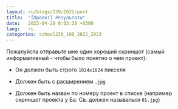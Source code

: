```yaml
---
layout: ru/blogs/239/2022/post
title:  "[Проект] Результаты"
date:   2023-04-29 0:03:38 +0300
lang:   ru
categories: school239_108_2022_2023
---
```


Пожалуйста отправьте мне один хороший скриншот (самый информативный - чтобы было понятно о чем проект):

- Он должен быть строго ```1024х1024``` пикселя

- Должен быть с расширением ```.jpg```
 
- Должен быть назван по номеру проект в списке (например скриншот проекта у Ба. Св. должен называться ```01.jpg```)


<!---
|| Автор     | Описание | Скриншот                    | Диплом (степень) | Оценка | Презентация |
| 01 | Ба. Св.    | Шахматы + Tower Defense    | ---               | 1 степень  | 5+ | [презентация](https://disk.yandex.ru/i/0SGLYKIv-23THg) |
| 02 | Ба. Ни.        | Аркада про призрака    | ---               | 3 степень  | 4 | [презентация](https://docs.google.com/presentation/d/1LeXD1We4ao_mc5IHs7P0MvB7XFAWX2wuFrlewCV99tI/edit) |
| 03 | Бе. Ва.    | Катится 2D шарик с физикой    | ---               | 3 степень  | 4 | [презентация](https://docs.google.com/presentation/d/1Twjygibz4ixWskIi8vFGBZ6Fa7IMMqa14XoPxCS9oxg/edit?usp=sharing) |
| 04 | Ва. Ал.      | Танки с PVP режимом    | ---               | 2 степень  | 5 | [презентация](https://disk.yandex.ru/i/rrP4jzH0TDCKUw) |
| 05 | Во. Ма.     | Симуляция потока машин    | ---               | 1 степень  | 5 | [презентация](https://docs.google.com/presentation/d/1LBNlrvIQZHC_Wki_xdfuxr0ftmS5WiTdKOIFjIAcQEg/edit?usp=sharing) |
| 06 | Гл. Фе.         | Рогалик-стрелялка + генерация уровня  | ---               | 2 степень  | 5 | [презентация](https://disk.yandex.ru/i/r3JZDmGiGJjiGA) |
| 07 | Гр. Ти.          | Самописная нейронка (flappy bird + распознавание цифр)    | ---               | 1 степень  | 5+ | [презентация](https://docs.google.com/presentation/d/1edspY6IrMhOQbYliQ_ziPjoXjDpnMbWW3ZaoNSmP2A8/edit?usp=sharing) |
| 08 | Др. Ал.      | Бег и стрельба по разрушаемому бесконечному лабиринту    | ---               | 1 степень  | 5+ | [презентация](https://disk.yandex.ru/d/0wIuHlryY6F-FQ) |
| 09 | Ду. Ма.        | Мини-стратегия про отправку войск по графу    | ---                | TODO  | TODO | TODO |
| 10 | Ег. Да.         | Марио    | ---                | 3 степень  | 4 | [презентация](https://disk.yandex.ru/i/Cd5eWloGOpDCOQ) |
| 11 | За. Дм.       | Рогалик-стрелялка + генерация уровня    | ---               | 1 степень  | 5 | [презентация](https://docs.google.com/presentation/d/1ocjam5NlZmcI3U1JVHWUKKQxwYfnwa_V6A9mUvTmBao/edit?usp=sharing) |
| 12 | Ра. Ад.          | 2D головоломка + интеграция в 3D    | ---               | 1 степень  | 5+ | [презентация](https://docs.google.com/presentation/d/1hIiOywT-UBtC6k7RQ_ItyCwDtuIuqxvlNZHwLcFWxcQ/edit?usp=sharing) |
| --- | ---       | ---    | ---               | ---  | --- | --- |            |
| 13 | Зу. Ел.     | Езда машинкой по трем полосам    | ---               | диплом участника  | 3- | [презентация](https://disk.yandex.ru/i/UUDE6rzpDXeMEw) |
| 14 | Ил. Лю.         | Типовая геометрия    | ---               | типовой  | 4 | [презентация](https://docs.google.com/presentation/d/1qayCdO_Ayh9KWZukVh0SOi-TmxYLFQDS9kNLHOmgDKM/edit?usp=sharing) |
| 15 | Ка. Ан.        | Квест-расследование про побег из особняка    | ---               | 1 степень  | 5+ | [презентация](https://docs.google.com/presentation/d/1gsmW0SN9P_FlKsxkT_KdpGDukQjcXbHV3ViNyDI2wuM/edit) |
| 16 | Ко. Де.         | Рогалик-стрелялка    | ---               | TODO  | TODO | TODO |
| 17 | Ку. Ан.       | Типовая геометрия    | ---               | типовой  | 4 | [презентация](https://docs.google.com/presentation/d/1mP1Lam1FhS4Gw8TTaPQOJ41LsI6F_m5jNIiJDDlh-mM/edit) |
| 18 | Пи. Ал.    | Типовая геометрия    | ---               | типовой  | 3 | [презентация](https://docs.google.com/presentation/d/1pA_stmcCiG-4koQjto22iKSDTGc8pBwQEimZzb8DJGc/edit?usp=sharing) |
| 19 | Ра. Фе.        | Маршировка кубов + шум Перлина    | ---               | 2 степень  | 5- | [презентация](https://docs.google.com/presentation/d/1lBP6V0ScyGYtt9MtOGRE4nFxdQwR03oQ4YN2PNkcDXU/edit?usp=sharing) |
| 20 | Ре. Ни.        | Типовая геометрия    | ---               | TODO  | TODO | TODO |
| 21 | Ря. Ге.         | 2D аркада со сложными препятствиями и паркуром    | ---               | 2 степень  | 5- | TODO |
| 22 | Се. Гр.      | Типовая геометрия    | ---               | типовой  | 4 | [презентация](https://disk.yandex.ru/i/bmrxVzxgmIiv5g) |
| 23 | Те. Да.        | Yandex.maps    | ---               | диплом участника  | 3- | [презентация](https://disk.yandex.ru/i/EqIK1GqSU7g27g) |
| 24 | Фо. Ив.            | Экономическая стратегия на Unity    | ---               | 1 степень  | 5+ | [презентация](https://docs.google.com/presentation/d/1lDX1q5Hy858fjgVNiK1cS0tMFSlPvOuhjiX-Ndzm66Q/edit) |
| 25 | Ще. Яр.      | Рокалик-стрелялка про магнит и скрепки    | ---               | 3 степень  | 4 | [презентация](https://disk.yandex.ru/d/xohbYy0mjAmjrA) |
| --- | ---   | ---    | ---               | ---  | --- | --- |
-->

<!---
| Автор     | Проект | Цель | 23 декабря        | 16 декабря        |
| Ай. А.    | ---    | ---  | ---               | ---               |
| Ал. А.    | ---    | ---  | ---               | ---               |
| Ат. А.    | ---    | ---  | ---               | ---               |
| Би. Г.    | ---    | ---  | ---               | ---               |
| Ви. Д.    | ---    | ---  | ---               | ---               |
| Го. Ю.    | ---    | ---  | ---               | ---               |
| Гр. И.    | ---    | ---  | ---               | ---               |
| Гу. Я.    | ---    | ---  | ---               | ---               |
| Гу. Ив.   | ---    | ---  | ---               | ---               |
| Гу. Ин.   | ---    | ---  | ---               | ---               |
| Да. А.    | ---    | ---  | ---               | ---               |
| Ер. С.    | ---    | ---  | ---               | ---               |
| Ех. В.    | ---    | ---  | ---               | ---               |
| За. А.    | ---    | ---  | ---               | ---               |
| ---       | ---    | ---  | ---               | ---               |
| Ка. Е.    | ---    | ---  | ---               | ---               |
| Ма. Е.    | ---    | ---  | ---               | ---               |
| Ос. И.    | ---    | ---  | ---               | ---               |
| Ру. В.    | ---    | ---  | ---               | ---               |
| Са. Л.    | ---    | ---  | ---               | ---               |
| Се. А.    | ---    | ---  | ---               | ---               |
| Сл. К.    | ---    | ---  | ---               | ---               |
| Та. Л.    | ---    | ---  | ---               | ---               |
| Тр. А.    | ---    | ---  | ---               | ---               |
| Фа. М.    | ---    | ---  | ---               | ---               |
| Че. Ал.   | ---    | ---  | ---               | ---               |
| Че. Ан.   | ---    | ---  | ---               | ---               |
| Ще. А.    | ---    | ---  | ---               | ---               |
| Юм. М.    | ---    | ---  | ---               | ---               |
-->
